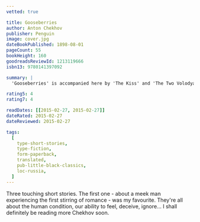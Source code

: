 ```yaml
---
vetted: true

title: Gooseberries
author: Anton Chekhov
publisher: Penguin
image: cover.jpg
dateBookPublished: 1898-08-01
pageCount: 55
bookHeight: 160
goodreadsReviewId: 1213119666
isbn13: 9780141397092

summary: |
  'Gooseberries' is accompanied here by 'The Kiss' and 'The Two Volodyas' - three exquisite depictions of love and loss in nineteenth-century Russia by Chekhov, the great master of the short story form.

rating5: 4
rating7: 4

readDates: [[2015-02-27, 2015-02-27]]
dateRated: 2015-02-27
dateReviewed: 2015-02-27

tags:
  [
    type-short-stories,
    type-fiction,
    form-paperback,
    translated,
    pub-little-black-classics,
    loc-russia,
  ]
---
```


Three touching short stories. The first one - about a meek man experiencing the first stirring of romance - was my favourite. They're all about the human condition, our ability to feel, deceive, ignore… I shall definitely be reading more Chekhov soon.

